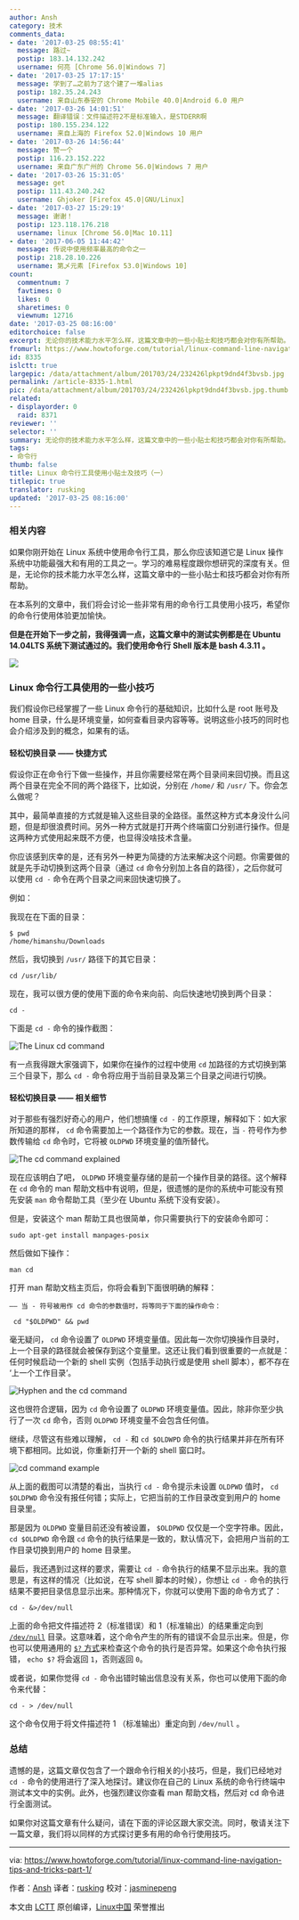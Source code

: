 ```yaml
---
author: Ansh
category: 技术
comments_data:
- date: '2017-03-25 08:55:41'
  message: 路过~
  postip: 183.14.132.242
  username: 何亮 [Chrome 56.0|Windows 7]
- date: '2017-03-25 17:17:15'
  message: 学到了…之前为了这个建了一堆alias
  postip: 182.35.24.243
  username: 来自山东泰安的 Chrome Mobile 40.0|Android 6.0 用户
- date: '2017-03-26 14:01:51'
  message: 翻译错误：文件描述符2不是标准输入，是STDERR啊
  postip: 180.155.234.122
  username: 来自上海的 Firefox 52.0|Windows 10 用户
- date: '2017-03-26 14:56:44'
  message: 赞一个
  postip: 116.23.152.222
  username: 来自广东广州的 Chrome 56.0|Windows 7 用户
- date: '2017-03-26 15:31:05'
  message: get
  postip: 111.43.240.242
  username: Ghjoker [Firefox 45.0|GNU/Linux]
- date: '2017-03-27 15:29:19'
  message: 谢谢！
  postip: 123.118.176.218
  username: linux [Chrome 56.0|Mac 10.11]
- date: '2017-06-05 11:44:42'
  message: 传说中使用频率最高的命令之一
  postip: 218.28.10.226
  username: 第乄元素 [Firefox 53.0|Windows 10]
count:
  commentnum: 7
  favtimes: 0
  likes: 0
  sharetimes: 0
  viewnum: 12716
date: '2017-03-25 08:16:00'
editorchoice: false
excerpt: 无论你的技术能力水平怎么样，这篇文章中的一些小贴士和技巧都会对你有所帮助。
fromurl: https://www.howtoforge.com/tutorial/linux-command-line-navigation-tips-and-tricks-part-1/
id: 8335
islctt: true
largepic: /data/attachment/album/201703/24/232426lpkpt9dnd4f3bvsb.jpg
permalink: /article-8335-1.html
pic: /data/attachment/album/201703/24/232426lpkpt9dnd4f3bvsb.jpg.thumb.jpg
related:
- displayorder: 0
  raid: 8371
reviewer: ''
selector: ''
summary: 无论你的技术能力水平怎么样，这篇文章中的一些小贴士和技巧都会对你有所帮助。
tags:
- 命令行
thumb: false
title: Linux 命令行工具使用小贴士及技巧（一）
titlepic: true
translator: rusking
updated: '2017-03-25 08:16:00'
---
```


### 相关内容


如果你刚开始在 Linux 系统中使用命令行工具，那么你应该知道它是 Linux 操作系统中功能最强大和有用的工具之一。学习的难易程度跟你想研究的深度有关。但是，无论你的技术能力水平怎么样，这篇文章中的一些小贴士和技巧都会对你有所帮助。


在本系列的文章中，我们将会讨论一些非常有用的命令行工具使用小技巧，希望你的命令行使用体验更加愉快。


**但是在开始下一步之前，我得强调一点，这篇文章中的测试实例都是在 Ubuntu 14.04LTS 系统下测试通过的。我们使用命令行 Shell 版本是 bash 4.3.11 。**


**![](/data/attachment/album/201703/24/232426lpkpt9dnd4f3bvsb.jpg)**


### Linux 命令行工具使用的一些小技巧


我们假设你已经掌握了一些 Linux 命令行的基础知识，比如什么是 root 账号及 home 目录，什么是环境变量，如何查看目录内容等等。说明这些小技巧的同时也会介绍涉及到的概念，如果有的话。


#### 轻松切换目录 —— 快捷方式


假设你正在命令行下做一些操作，并且你需要经常在两个目录间来回切换。而且这两个目录在完全不同的两个路径下，比如说，分别在 `/home/` 和 `/usr/` 下。你会怎么做呢？


其中，最简单直接的方式就是输入这些目录的全路径。虽然这种方式本身没什么问题，但是却很浪费时间。另外一种方式就是打开两个终端窗口分别进行操作。但是这两种方式使用起来既不方便，也显得没啥技术含量。


你应该感到庆幸的是，还有另外一种更为简捷的方法来解决这个问题。你需要做的就是先手动切换到这两个目录（通过 `cd` 命令分别加上各自的路径），之后你就可以使用 `cd -` 命令在两个目录之间来回快速切换了。


例如：


我现在在下面的目录：



```
$ pwd
/home/himanshu/Downloads

```

然后，我切换到 `/usr/` 路径下的其它目录：



```
cd /usr/lib/

```

现在，我可以很方便的使用下面的命令来向前、向后快速地切换到两个目录：



```
cd -

```

下面是 `cd -` 命令的操作截图：


![The Linux cd command](/data/attachment/album/201703/24/232452wrmcelbeesk3bzcm.png)


有一点我得跟大家强调下，如果你在操作的过程中使用 `cd` 加路径的方式切换到第三个目录下，那么 `cd -` 命令将应用于当前目录及第三个目录之间进行切换。


#### 轻松切换目录 —— 相关细节


对于那些有强烈好奇心的用户，他们想搞懂 `cd -` 的工作原理，解释如下：如大家所知道的那样， `cd` 命令需要加上一个路径作为它的参数。现在，当 `-` 符号作为参数传输给 `cd` 命令时，它将被 `OLDPWD` 环境变量的值所替代。


![The cd command explained](/data/attachment/album/201703/24/232452ehvo3oer65n1m13n.png)


现在应该明白了吧， `OLDPWD` 环境变量存储的是前一个操作目录的路径。这个解释在 `cd` 命令的 man 帮助文档中有说明，但是，很遗憾的是你的系统中可能没有预先安装 `man` 命令帮助工具（至少在 Ubuntu 系统下没有安装）。


但是，安装这个 man 帮助工具也很简单，你只需要执行下的安装命令即可：



```
sudo apt-get install manpages-posix

```

然后做如下操作：



```
man cd

```

打开 man 帮助文档主页后，你将会看到下面很明确的解释：



```
—— 当 - 符号被用作 cd 命令的参数值时，将等同于下面的操作命令：

 cd "$OLDPWD" && pwd

```

毫无疑问， `cd` 命令设置了 `OLDPWD` 环境变量值。因此每一次你切换操作目录时，上一个目录的路径就会被保存到这个变量里。这还让我们看到很重要的一点就是：任何时候启动一个新的 shell 实例（包括手动执行或是使用 shell 脚本），都不存在 ‘上一个工作目录’。


![Hyphen and the cd command](/data/attachment/album/201703/24/232453kdvgqml9f7i2cttt.png)


这也很符合逻辑，因为 `cd` 命令设置了 `OLDPWD` 环境变量值。因此，除非你至少执行了一次 `cd` 命令，否则 `OLDPWD` 环境变量不会包含任何值。


继续，尽管这有些难以理解， `cd -` 和 `cd $OLDWPD` 命令的执行结果并非在所有环境下都相同。比如说，你重新打开一个新的 shell 窗口时。


![cd command example](/data/attachment/album/201703/24/232453fesuujnawu2s8dys.png)


从上面的截图可以清楚的看出，当执行 `cd -` 命令提示未设置 `OLDPWD` 值时， `cd $OLDPWD` 命令没有报任何错；实际上，它把当前的工作目录改变到用户的 home 目录里。


那是因为 `OLDPWD` 变量目前还没有被设置， `$OLDPWD` 仅仅是一个空字符串。因此， `cd $OLDPWD` 命令跟 `cd` 命令的执行结果是一致的，默认情况下，会把用户当前的工作目录切换到用户的 home 目录里。


最后，我还遇到过这样的要求，需要让 `cd -` 命令执行的结果不显示出来。我的意思是，有这样的情况（比如说，在写 shell 脚本的时候），你想让 `cd -` 命令的执行结果不要把目录信息显示出来。那种情况下，你就可以使用下面的命令方式了：



```
cd - &>/dev/null

```

上面的命令把文件描述符 2（标准错误）和 1（标准输出）的结果重定向到 [`/dev/null`](https://en.wikipedia.org/wiki/Null_device) 目录。这意味着，这个命令产生的所有的错误不会显示出来。但是，你也可以使用通用的 [`$?` 方式](http://askubuntu.com/questions/29370/how-to-check-if-a-command-succeeded)来检查这个命令的执行是否异常。如果这个命令执行报错， `echo $?` 将会返回 `1`，否则返回 `0`。


或者说，如果你觉得 `cd -` 命令出错时输出信息没有关系，你也可以使用下面的命令来代替：



```
cd - > /dev/null

```

这个命令仅用于将文件描述符 1 （标准输出）重定向到 `/dev/null` 。


### 总结


遗憾的是，这篇文章仅包含了一个跟命令行相关的小技巧，但是，我们已经地对 `cd -` 命令的使用进行了深入地探讨。建议你在自己的 Linux 系统的命令行终端中测试本文中的实例。此外，也强烈建议你查看 man 帮助文档，然后对 cd 命令进行全面测试。


如果你对这篇文章有什么疑问，请在下面的评论区跟大家交流。同时，敬请关注下一篇文章，我们将以同样的方式探讨更多有用的命令行使用技巧。




---


via: <https://www.howtoforge.com/tutorial/linux-command-line-navigation-tips-and-tricks-part-1/>


作者：[Ansh](https://www.howtoforge.com/tutorial/linux-command-line-navigation-tips-and-tricks-part-1/) 译者：[rusking](https://github.com/rusking) 校对：[jasminepeng](https://github.com/jasminepeng)


本文由 [LCTT](https://github.com/LCTT/TranslateProject) 原创编译，[Linux中国](https://linux.cn/) 荣誉推出